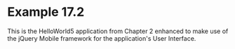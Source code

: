 Example 17.2
============
This is the HelloWorld5 application from Chapter 2 enhanced to make use of the jQuery Mobile framework for the application's User Interface.